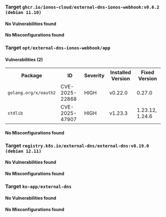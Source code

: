 
<h3>Target <code>ghcr.io/ionos-cloud/external-dns-ionos-webhook:v0.6.2 (debian 11.10)</code></h3>
<h4>No Vulnerabilities found</h4>
<h4>No Misconfigurations found</h4>
<h3>Target <code>opt/external-dns-ionos-webhook/app</code></h3>
<h4>Vulnerabilities (2)</h4>
<table>
    <tr>
        <th>Package</th>
        <th>ID</th>
        <th>Severity</th>
        <th>Installed Version</th>
        <th>Fixed Version</th>
    </tr>
    <tr>
        <td><code>golang.org/x/oauth2</code></td>
        <td>CVE-2025-22868</td>
        <td>HIGH</td>
        <td>v0.22.0</td>
        <td>0.27.0</td>
    </tr>
    <tr>
        <td><code>stdlib</code></td>
        <td>CVE-2025-47907</td>
        <td>HIGH</td>
        <td>v1.23.3</td>
        <td>1.23.12, 1.24.6</td>
    </tr>
</table>
<h4>No Misconfigurations found</h4>

<h3>Target <code>registry.k8s.io/external-dns/external-dns:v0.19.0 (debian 12.11)</code></h3>
<h4>No Vulnerabilities found</h4>
<h4>No Misconfigurations found</h4>
<h3>Target <code>ko-app/external-dns</code></h3>
<h4>No Vulnerabilities found</h4>
<h4>No Misconfigurations found</h4>
